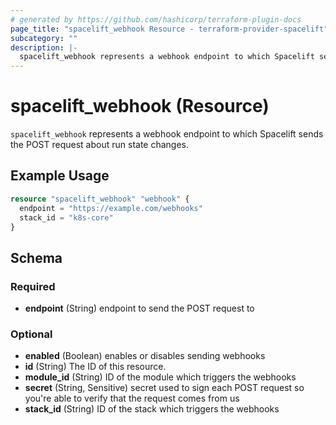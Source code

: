 ```yaml
---
# generated by https://github.com/hashicorp/terraform-plugin-docs
page_title: "spacelift_webhook Resource - terraform-provider-spacelift"
subcategory: ""
description: |-
  spacelift_webhook represents a webhook endpoint to which Spacelift sends the POST request about run state changes.
---
```


# spacelift_webhook (Resource)

`spacelift_webhook` represents a webhook endpoint to which Spacelift sends the POST request about run state changes.

## Example Usage

```terraform
resource "spacelift_webhook" "webhook" {
  endpoint = "https://example.com/webhooks"
  stack_id = "k8s-core"
}
```

<!-- schema generated by tfplugindocs -->
## Schema

### Required

- **endpoint** (String) endpoint to send the POST request to

### Optional

- **enabled** (Boolean) enables or disables sending webhooks
- **id** (String) The ID of this resource.
- **module_id** (String) ID of the module which triggers the webhooks
- **secret** (String, Sensitive) secret used to sign each POST request so you're able to verify that the request comes from us
- **stack_id** (String) ID of the stack which triggers the webhooks


